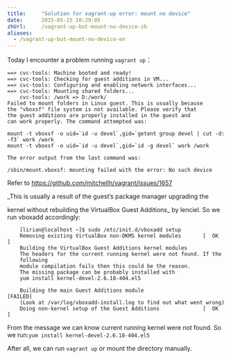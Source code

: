 ```yaml
---
title:     "Solution for vagrant-up error: mount no device"
date:      2015-05-15 10:29:05
zhUrl:     /vagrant-up-but-mount-no-device-zh
aliases:
  - /vagrant-up-but-mount-no-device-en
---
```


Today I encounter a problem running ```vagrant up```：

<!--more-->

```
==> cvc-tools: Machine booted and ready!
==> cvc-tools: Checking for guest additions in VM...
==> cvc-tools: Configuring and enabling network interfaces...
==> cvc-tools: Mounting shared folders...
    cvc-tools: /work => D:/work/
Failed to mount folders in Linux guest. This is usually because
the "vboxsf" file system is not available. Please verify that
the guest additions are properly installed in the guest and
can work properly. The command attempted was:

mount -t vboxsf -o uid=`id -u devel`,gid=`getent group devel | cut -d:
-f3` work /work
mount -t vboxsf -o uid=`id -u devel`,gid=`id -g devel` work /work

The error output from the last command was:

/sbin/mount.vboxsf: mounting failed with the error: No such device
```

Refer to https://github.com/mitchellh/vagrant/issues/1657 

_This is usually a result of the guest’s package manager upgrading the

kernel without rebuilding the VirtualBox Guest Additions_ by lenciel. So
we run vboxadd accordingly:

```
    [lirian@localhost ~]$ sudo /etc/init.d/vboxadd setup
    Removing existing VirtualBox non-DKMS kernel modules       [  OK  ]
    Building the VirtualBox Guest Additions kernel modules
    The headers for the current running kernel were not found. If the
    following
    module compilation fails then this could be the reason.
    The missing package can be probably installed with
    yum install kernel-devel-2.6.18-404.el5

    Building the main Guest Additions module                   [FAILED]
    (Look at /var/log/vboxadd-install.log to find out what went wrong)
    Doing non-kernel setup of the Guest Additions              [  OK  ]
```

From the message we can know current running kernel were not found. So
we run:```yum install kernel-devel-2.6.18-404.el5```

After all, we can run ```vagrant up``` or mount the directory manually.
